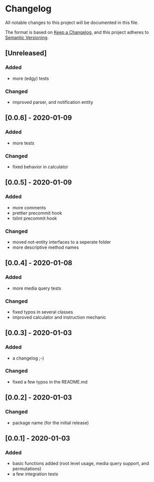 # Changelog

All notable changes to this project will be documented in this file.

The format is based on [Keep a Changelog](https://keepachangelog.com/en/1.0.0/),
and this project adheres to [Semantic Versioning](https://semver.org/spec/v2.0.0.html).

## [Unreleased]

### Added

-   more (edgy) tests

### Changed

-   improved parser, and notification entity

## [0.0.6] - 2020-01-09

### Added

-   more tests

### Changed

-   fixed behavior in calculator

## [0.0.5] - 2020-01-09

### Added

-   more comments
-   prettier precommit hook
-   tslint precommit hook

### Changed

-   moved not-entity interfaces to a seperate folder
-   more descriptive method names

## [0.0.4] - 2020-01-08

### Added

-   more media query tests

### Changed

-   fixed typos in several classes
-   improved calculator and instruction mechanic

## [0.0.3] - 2020-01-03

### Added

-   a changelog ;-)

### Changed

-   fixed a few typos in the README.md

## [0.0.2] - 2020-01-03

### Changed

-   package name (for the initial release)

## [0.0.1] - 2020-01-03

### Added

-   basic functions added (root level usage, media query support, and permutations)
-   a few integration tests

